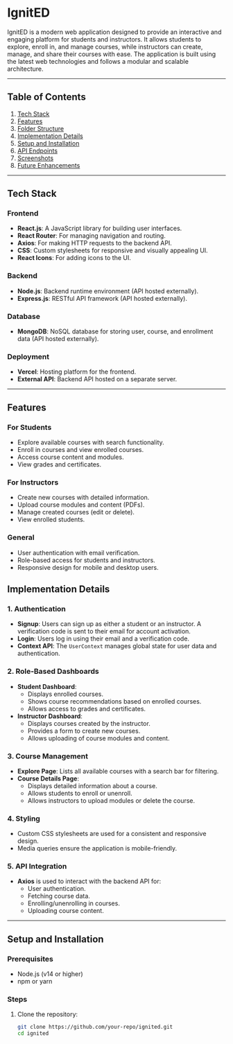 # IgnitED

IgnitED is a modern web application designed to provide an interactive and engaging platform for students and instructors. It allows students to explore, enroll in, and manage courses, while instructors can create, manage, and share their courses with ease. The application is built using the latest web technologies and follows a modular and scalable architecture.

---

## Table of Contents

1. [Tech Stack](#tech-stack)
2. [Features](#features)
3. [Folder Structure](#folder-structure)
4. [Implementation Details](#implementation-details)
5. [Setup and Installation](#setup-and-installation)
6. [API Endpoints](#api-endpoints)
7. [Screenshots](#screenshots)
8. [Future Enhancements](#future-enhancements)

---

## Tech Stack

### Frontend
- **React.js**: A JavaScript library for building user interfaces.
- **React Router**: For managing navigation and routing.
- **Axios**: For making HTTP requests to the backend API.
- **CSS**: Custom stylesheets for responsive and visually appealing UI.
- **React Icons**: For adding icons to the UI.

### Backend
- **Node.js**: Backend runtime environment (API hosted externally).
- **Express.js**: RESTful API framework (API hosted externally).

### Database
- **MongoDB**: NoSQL database for storing user, course, and enrollment data (API hosted externally).

### Deployment
- **Vercel**: Hosting platform for the frontend.
- **External API**: Backend API hosted on a separate server.

---

## Features

### For Students
- Explore available courses with search functionality.
- Enroll in courses and view enrolled courses.
- Access course content and modules.
- View grades and certificates.

### For Instructors
- Create new courses with detailed information.
- Upload course modules and content (PDFs).
- Manage created courses (edit or delete).
- View enrolled students.

### General
- User authentication with email verification.
- Role-based access for students and instructors.
- Responsive design for mobile and desktop users.


## Implementation Details

### 1. **Authentication**
- **Signup**: Users can sign up as either a student or an instructor. A verification code is sent to their email for account activation.
- **Login**: Users log in using their email and a verification code.
- **Context API**: The `UserContext` manages global state for user data and authentication.

### 2. **Role-Based Dashboards**
- **Student Dashboard**:
  - Displays enrolled courses.
  - Shows course recommendations based on enrolled courses.
  - Allows access to grades and certificates.
- **Instructor Dashboard**:
  - Displays courses created by the instructor.
  - Provides a form to create new courses.
  - Allows uploading of course modules and content.

### 3. **Course Management**
- **Explore Page**: Lists all available courses with a search bar for filtering.
- **Course Details Page**:
  - Displays detailed information about a course.
  - Allows students to enroll or unenroll.
  - Allows instructors to upload modules or delete the course.

### 4. **Styling**
- Custom CSS stylesheets are used for a consistent and responsive design.
- Media queries ensure the application is mobile-friendly.

### 5. **API Integration**
- **Axios** is used to interact with the backend API for:
  - User authentication.
  - Fetching course data.
  - Enrolling/unenrolling in courses.
  - Uploading course content.

---

## Setup and Installation

### Prerequisites
- Node.js (v14 or higher)
- npm or yarn

### Steps
1. Clone the repository:
   ```bash
   git clone https://github.com/your-repo/ignited.git
   cd ignited
```


